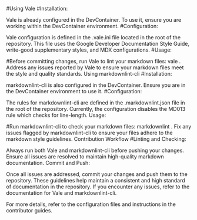 #Using Vale
#Installation:

Vale is already configured in the DevContainer. To use it, ensure you are working within the DevContainer environment.
#Configuration:

Vale configuration is defined in the .vale.ini file located in the root of the repository. This file uses the Google Developer Documentation Style Guide, write-good supplementary styles, and MDX configurations.
#Usage:

#Before committing changes, run Vale to lint your markdown files:
vale .
Address any issues reported by Vale to ensure your markdown files meet the style and quality standards.
Using markdownlint-cli
#Installation:

markdownlint-cli is also configured in the DevContainer. Ensure you are in the DevContainer environment to use it.
#Configuration:

The rules for markdownlint-cli are defined in the .markdownlint.json file in the root of the repository. Currently, the configuration disables the MD013 rule which checks for line-length.
Usage:

#Run markdownlint-cli to check your markdown files:
markdownlint .
Fix any issues flagged by markdownlint-cli to ensure your files adhere to the markdown style guidelines.
Contribution Workflow
#Linting and Checking:

Always run both Vale and markdownlint-cli before pushing your changes.
Ensure all issues are resolved to maintain high-quality markdown documentation.
Commit and Push:

Once all issues are addressed, commit your changes and push them to the repository.
These guidelines help maintain a consistent and high standard of documentation in the repository. If you encounter any issues, refer to the documentation for Vale and markdownlint-cli.

For more details, refer to the configuration files and instructions in the contributor guides.
